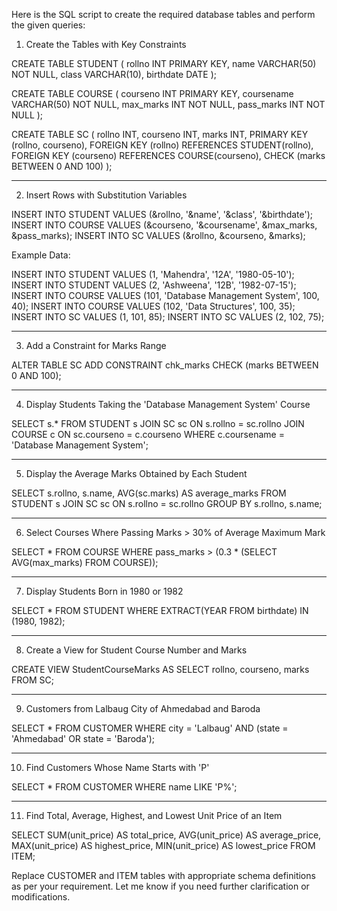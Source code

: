 Here is the SQL script to create the required database tables and perform the given queries:

1. Create the Tables with Key Constraints

CREATE TABLE STUDENT (
    rollno INT PRIMARY KEY,
    name VARCHAR(50) NOT NULL,
    class VARCHAR(10),
    birthdate DATE
);

CREATE TABLE COURSE (
    courseno INT PRIMARY KEY,
    coursename VARCHAR(50) NOT NULL,
    max_marks INT NOT NULL,
    pass_marks INT NOT NULL
);

CREATE TABLE SC (
    rollno INT,
    courseno INT,
    marks INT,
    PRIMARY KEY (rollno, courseno),
    FOREIGN KEY (rollno) REFERENCES STUDENT(rollno),
    FOREIGN KEY (courseno) REFERENCES COURSE(courseno),
    CHECK (marks BETWEEN 0 AND 100)
);


---

2. Insert Rows with Substitution Variables

INSERT INTO STUDENT VALUES (&rollno, '&name', '&class', '&birthdate');
INSERT INTO COURSE VALUES (&courseno, '&coursename', &max_marks, &pass_marks);
INSERT INTO SC VALUES (&rollno, &courseno, &marks);

Example Data:

INSERT INTO STUDENT VALUES (1, 'Mahendra', '12A', '1980-05-10');
INSERT INTO STUDENT VALUES (2, 'Ashweena', '12B', '1982-07-15');
INSERT INTO COURSE VALUES (101, 'Database Management System', 100, 40);
INSERT INTO COURSE VALUES (102, 'Data Structures', 100, 35);
INSERT INTO SC VALUES (1, 101, 85);
INSERT INTO SC VALUES (2, 102, 75);


---

3. Add a Constraint for Marks Range

ALTER TABLE SC ADD CONSTRAINT chk_marks CHECK (marks BETWEEN 0 AND 100);


---

4. Display Students Taking the 'Database Management System' Course

SELECT s.*
FROM STUDENT s
JOIN SC sc ON s.rollno = sc.rollno
JOIN COURSE c ON sc.courseno = c.courseno
WHERE c.coursename = 'Database Management System';


---

5. Display the Average Marks Obtained by Each Student

SELECT s.rollno, s.name, AVG(sc.marks) AS average_marks
FROM STUDENT s
JOIN SC sc ON s.rollno = sc.rollno
GROUP BY s.rollno, s.name;


---

6. Select Courses Where Passing Marks > 30% of Average Maximum Mark

SELECT *
FROM COURSE
WHERE pass_marks > (0.3 * (SELECT AVG(max_marks) FROM COURSE));


---

7. Display Students Born in 1980 or 1982

SELECT *
FROM STUDENT
WHERE EXTRACT(YEAR FROM birthdate) IN (1980, 1982);


---

8. Create a View for Student Course Number and Marks

CREATE VIEW StudentCourseMarks AS
SELECT rollno, courseno, marks
FROM SC;


---

9. Customers from Lalbaug City of Ahmedabad and Baroda

SELECT *
FROM CUSTOMER
WHERE city = 'Lalbaug' AND (state = 'Ahmedabad' OR state = 'Baroda');


---

10. Find Customers Whose Name Starts with 'P'

SELECT *
FROM CUSTOMER
WHERE name LIKE 'P%';


---

11. Find Total, Average, Highest, and Lowest Unit Price of an Item

SELECT 
    SUM(unit_price) AS total_price,
    AVG(unit_price) AS average_price,
    MAX(unit_price) AS highest_price,
    MIN(unit_price) AS lowest_price
FROM ITEM;

Replace CUSTOMER and ITEM tables with appropriate schema definitions as per your requirement. Let me know if you need further clarification or modifications.

